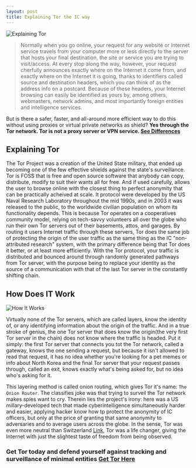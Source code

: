 ```yaml
---
layout: post
title: Explaining Tor the IC way
---
```

![Explaining Tor](https://chromeunboxed.com/wp-content/uploads/2020/03/torbrowserchromeos.jpg?)

> Normally when you go online, your request for any website or Internet service travels from your computer more or less directly to the server that hosts your final destination, the site or service you are trying to visit/access. At every stop along the way, however, your request cherfully announces exactly where on the Internet it come from, and exactly where on the Internet it is going, thanks to identifiers called source and destination headers, which you can think of as the address info on a postcard. Because of these headers, your Internet browsing can easily be identified as yours by, among others, webmasters, network admins, and most importantly foreign entities and intelligence services.

But is there a safer, faster, and all-around more efficient way to do this without using proxies or virtual private networks as shield? **Yes through the Tor network. Tor is not a proxy server or VPN service. [See Differences](https://whatismyipaddress.com/proxy-vpn-tor)**

## Explaining Tor

The Tor Project was a creation of the United State military, that ended up becoming one of the few effective shields against the state's surveillance. Tor is FOSS that is free and open source software that anybody can copy, distribute, modify to suit their wants all for free. And if used carefully, allows the user to browse online with the closest thing to perfect anonymity that can be practically acheived at scale. It protocol were developed by the US Naval Research Laboratory throughout the mid 1990s, and in 2003 it was released to the public, to the worldwide civilian population on whom its functionality depends. This is because Tor operates on a cooperatives community model, relying on tech-savvy volunteers all over the globe who run their own Tor servers out of their basements, attos, and garages. By routing it users Internet traffic through these servers, Tor does the same job of protecting the origin of the user traffic as the same thing as the IC "non-attributed research" system, with the primary difference being that Tor does it better, or at least more efficiently.
With the Tor protocol, your traffic is distributed and bounced around through randomly generated pathways from Tor server, with the purpose being to replace your identity as the source of a communication with that of the last Tor server in the constantly shifting chain. 

## How Does IT Work

![How It Works](https://i.pinimg.com/originals/87/cb/2f/87cb2faf5c5df9b1c0a6c19d6040fbb9.png)

Virtually none of the Tor servers, which are called layers, know the identity of, or any identifying information about the origin of the traffic. And in a true stroke of genius, the one Tor server that does know the origin(the very first Tor server in the chain) does not know where the traffic is headed. Put it simply: the first Tor server that connects you tot the Tor network, called a gateway, knows the one sending a request, but because it isn't allowed to read that request, it has no idea whether you're looking for a pet memes or info about North Korea and the final Tor server that your request passes through, called an exit, knows exactly what's being asked for, but no idea who's asking for it.

This layering method is called onion routing, which gives Tor it's name: `The Onion Router`. The classifies joke was that trying to surveil the Tor network makes spies want to cry. Therein lies the project's irony: here was a US millary-developed tech that made cyberintelligence simultaneously harder and easier, applying hacker know how tp protect the anonymity of IC officers, but only at the price of granting that same anonymity to adversaries and to average users across the globe. In the sense, Tor was even more neutral than Switzerland [Link](https://en.wikipedia.org/wiki/Swiss_neutrality), Tor was a life changer, giving the Internet with just the slightest taste of freedom from being observed.

### Get Tor today and defend yourself against tracking and surveillance of minimal entities [Get Tor Here](https://www.torproject.org/) 
